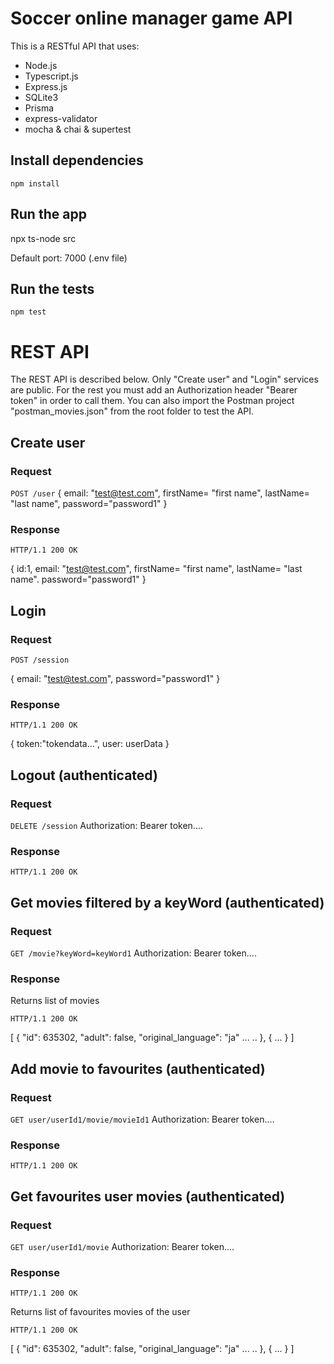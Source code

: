 # Soccer online manager game API

This is a RESTful API that uses:

- Node.js
- Typescript.js
- Express.js
- SQLite3
- Prisma 
- express-validator
- mocha & chai & supertest


## Install dependencies

    npm install

## Run the app 

   npx ts-node src
   
Default port: 7000 (.env file)

## Run the tests

    npm test

# REST API

The REST API is described below. Only "Create user" and "Login" services are public. For the rest you must add an Authorization header "Bearer token" in order to call them. You can also import the Postman project "postman_movies.json" from the root folder to test the API.

## Create user

### Request
`POST /user`
{
	email: "test@test.com",
	firstName= "first name",
	lastName= "last name",
	password="password1"
}

### Response
    HTTP/1.1 200 OK 
{
	id:1,
	email: "test@test.com",
	firstName= "first name",
	lastName= "last name".
	password="password1"
}

## Login

### Request
`POST /session`

{
	email: "test@test.com",
	password="password1"
}

### Response
    HTTP/1.1 200 OK  
{
	token:"tokendata...",
	user: userData
}

## Logout (authenticated)

### Request
`DELETE /session`
Authorization: Bearer token....

### Response
    HTTP/1.1 200 OK  

## Get movies filtered by a keyWord (authenticated)
### Request
`GET /movie?keyWord=keyWord1`
Authorization: Bearer token....


### Response
Returns list of movies 

    HTTP/1.1 200 OK 
[
	{
		"id": 635302,
	    "adult": false, 
	    "original_language": "ja"
	    ...
	    ..
	},
	{
		...
	}
]

## Add movie to favourites (authenticated)

### Request
`GET user/userId1/movie/movieId1`
Authorization: Bearer token....

### Response 
    HTTP/1.1 200 OK 

## Get favourites user movies (authenticated)

### Request
`GET user/userId1/movie`
Authorization: Bearer token....

### Response 
    HTTP/1.1 200 OK 
Returns list of favourites movies of the user

    HTTP/1.1 200 OK 
[
	{
		"id": 635302,
	    "adult": false, 
	    "original_language": "ja"
	    ...
	    ..
	},
	{
		...
	}
]
